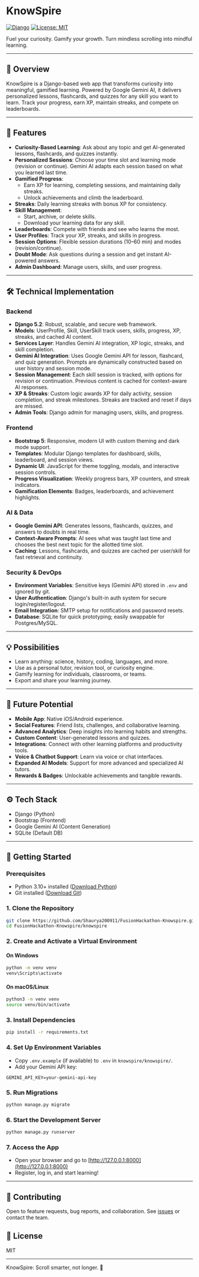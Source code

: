 # KnowSpire

[![Django](https://img.shields.io/badge/Django-5.2-green)](https://www.djangoproject.com/) [![License: MIT](https://img.shields.io/badge/License-MIT-blue.svg)](LICENSE)

Fuel your curiosity. Gamify your growth. Turn mindless scrolling into mindful learning.

---

## 🚀 Overview
KnowSpire is a Django-based web app that transforms curiosity into meaningful, gamified learning. Powered by Google Gemini AI, it delivers personalized lessons, flashcards, and quizzes for any skill you want to learn. Track your progress, earn XP, maintain streaks, and compete on leaderboards.

---

## 🎯 Features
- **Curiosity-Based Learning**: Ask about any topic and get AI-generated lessons, flashcards, and quizzes instantly.
- **Personalized Sessions**: Choose your time slot and learning mode (revision or continue). Gemini AI adapts each session based on what you learned last time.
- **Gamified Progress**:
  - Earn XP for learning, completing sessions, and maintaining daily streaks.
  - Unlock achievements and climb the leaderboard.
- **Streaks**: Daily learning streaks with bonus XP for consistency.
- **Skill Management**:
  - Start, archive, or delete skills.
  - Download your learning data for any skill.
- **Leaderboards**: Compete with friends and see who learns the most.
- **User Profiles**: Track your XP, streaks, and skills in progress.
- **Session Options**: Flexible session durations (10–60 min) and modes (revision/continue).
- **Doubt Mode**: Ask questions during a session and get instant AI-powered answers.
- **Admin Dashboard**: Manage users, skills, and user progress.

---

## 🛠️ Technical Implementation

### Backend
- **Django 5.2**: Robust, scalable, and secure web framework.
- **Models**: UserProfile, Skill, UserSkill track users, skills, progress, XP, streaks, and cached AI content.
- **Services Layer**: Handles Gemini AI integration, XP logic, streaks, and skill completion.
- **Gemini AI Integration**: Uses Google Gemini API for lesson, flashcard, and quiz generation. Prompts are dynamically constructed based on user history and session mode.
- **Session Management**: Each skill session is tracked, with options for revision or continuation. Previous content is cached for context-aware AI responses.
- **XP & Streaks**: Custom logic awards XP for daily activity, session completion, and streak milestones. Streaks are tracked and reset if days are missed.
- **Admin Tools**: Django admin for managing users, skills, and progress.

### Frontend
- **Bootstrap 5**: Responsive, modern UI with custom theming and dark mode support.
- **Templates**: Modular Django templates for dashboard, skills, leaderboard, and session views.
- **Dynamic UI**: JavaScript for theme toggling, modals, and interactive session controls.
- **Progress Visualization**: Weekly progress bars, XP counters, and streak indicators.
- **Gamification Elements**: Badges, leaderboards, and achievement highlights.

### AI & Data
- **Google Gemini API**: Generates lessons, flashcards, quizzes, and answers to doubts in real time.
- **Context-Aware Prompts**: AI sees what was taught last time and chooses the best next topic for the allotted time slot.
- **Caching**: Lessons, flashcards, and quizzes are cached per user/skill for fast retrieval and continuity.

### Security & DevOps
- **Environment Variables**: Sensitive keys (Gemini API) stored in `.env` and ignored by git.
- **User Authentication**: Django's built-in auth system for secure login/register/logout.
- **Email Integration**: SMTP setup for notifications and password resets.
- **Database**: SQLite for quick prototyping; easily swappable for Postgres/MySQL.

---

## 💡 Possibilities
- Learn anything: science, history, coding, languages, and more.
- Use as a personal tutor, revision tool, or curiosity engine.
- Gamify learning for individuals, classrooms, or teams.
- Export and share your learning journey.

---

## 🌱 Future Potential
- **Mobile App**: Native iOS/Android experience.
- **Social Features**: Friend lists, challenges, and collaborative learning.
- **Advanced Analytics**: Deep insights into learning habits and strengths.
- **Custom Content**: User-generated lessons and quizzes.
- **Integrations**: Connect with other learning platforms and productivity tools.
- **Voice & Chatbot Support**: Learn via voice or chat interfaces.
- **Expanded AI Models**: Support for more advanced and specialized AI tutors.
- **Rewards & Badges**: Unlockable achievements and tangible rewards.

---

## ⚙️ Tech Stack
- Django (Python)
- Bootstrap (Frontend)
- Google Gemini AI (Content Generation)
- SQLite (Default DB)

---

## 🚦 Getting Started

### Prerequisites
- Python 3.10+ installed ([Download Python](https://www.python.org/downloads/))
- Git installed ([Download Git](https://git-scm.com/downloads))

### 1. Clone the Repository
```bash
git clone https://github.com/Shaurya200911/FusionHackathon-Knowspire.git
cd FusionHackathon-Knowspire/knowspire
```

### 2. Create and Activate a Virtual Environment
#### On Windows
```bash
python -m venv venv
venv\Scripts\activate
```
#### On macOS/Linux
```bash
python3 -m venv venv
source venv/bin/activate
```

### 3. Install Dependencies
```bash
pip install -r requirements.txt
```

### 4. Set Up Environment Variables
- Copy `.env.example` (if available) to `.env` in `knowspire/knowspire/`.
- Add your Gemini API key:
```
GEMINI_API_KEY=your-gemini-api-key
```

### 5. Run Migrations
```bash
python manage.py migrate
```

### 6. Start the Development Server
```bash
python manage.py runserver
```

### 7. Access the App
- Open your browser and go to [http://127.0.0.1:8000](http://127.0.0.1:8000)
- Register, log in, and start learning!

---

## 🤝 Contributing
Open to feature requests, bug reports, and collaboration. See [issues](https://github.com/yourusername/knowspire/issues) or contact the team.

## 📄 License
MIT

---
KnowSpire: Scroll smarter, not longer. 🚀
